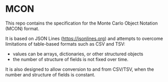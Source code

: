 # MCON

This repo contains the specification for the Monte Carlo Object Notation (MCON) format.

It is based on JSON Lines (https://jsonlines.org) and attempts to overcome limitations of table-based formats such as CSV and TSV:
* values can be arrays, dictionaries, or other structured objects
* the number of structure of fields is not fixed over time.

It is also designed to allow conversion to and from CSV/TSV, when the
number and structure of fields is constant.
